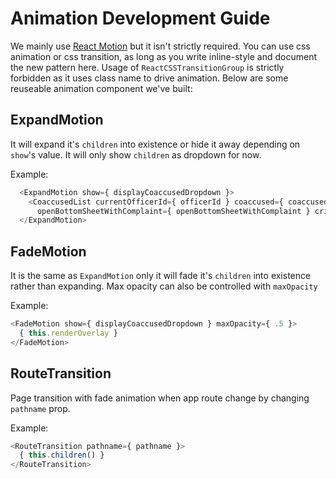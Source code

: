# Animation Development Guide

We mainly use [React Motion](https://github.com/chenglou/react-motion) but it isn't strictly required. You can use css animation or css transition, as long as you write inline-style and document the new pattern here. Usage of `ReactCSSTransitionGroup` is strictly forbidden as it uses class name to drive animation. Below are some reuseable animation component we've built:

## ExpandMotion

It will expand it's `children` into existence or hide it away depending on `show`'s value. It will only show `children` as dropdown for now.

Example:

```javascript
  <ExpandMotion show={ displayCoaccusedDropdown }>
    <CoaccusedList currentOfficerId={ officerId } coaccused={ coaccused }
      openBottomSheetWithComplaint={ openBottomSheetWithComplaint } crid={ crid }/>
  </ExpandMotion>
```

## FadeMotion

It is the same as `ExpandMotion` only it will fade it's `children` into existence rather than expanding. Max opacity can also be controlled with `maxOpacity`

Example:

```javascript
<FadeMotion show={ displayCoaccusedDropdown } maxOpacity={ .5 }>
  { this.renderOverlay }
</FadeMotion>
```

## RouteTransition

Page transition with fade animation when app route change by changing `pathname` prop.

Example:

```javascript
<RouteTransition pathname={ pathname }>
  { this.children() }
</RouteTransition>
```

